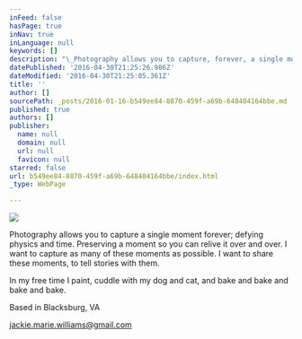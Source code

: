 ```yaml
---
inFeed: false
hasPage: true
inNav: true
inLanguage: null
keywords: []
description: "\_Photography allows you to capture, forever, a single moment; defying\_physics and time photography stops time. I want to capture as many of these moments as possible. I want to share them, to tell stories.\_"
datePublished: '2016-04-30T21:25:26.986Z'
dateModified: '2016-04-30T21:25:05.361Z'
title: ''
author: []
sourcePath: _posts/2016-01-16-b549ee84-8870-459f-a69b-648404164bbe.md
published: true
authors: []
publisher:
  name: null
  domain: null
  url: null
  favicon: null
starred: false
url: b549ee84-8870-459f-a69b-648404164bbe/index.html
_type: WebPage

---
```

![](https://the-grid-user-content.s3-us-west-2.amazonaws.com/afb6474b-8806-4c2b-b991-4b6166aac3d6.jpg)

Photography allows you to capture a single moment forever; defying physics and time. Preserving a moment so you can relive it over and over. I want to capture as many of these moments as possible. I want to share these moments, to tell stories with them. 

In my free time I paint, cuddle with my dog and cat, and bake and bake and bake and bake. 

Based in Blacksburg, VA

jackie.marie.williams@gmail.com